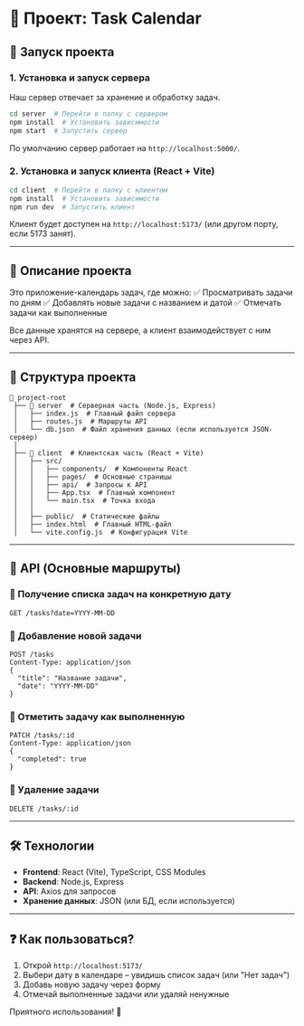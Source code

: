 # 📌 Проект: Task Calendar

## 🚀 Запуск проекта

### 1. Установка и запуск сервера

Наш сервер отвечает за хранение и обработку задач.

```bash
cd server  # Перейти в папку с сервером
npm install  # Установить зависимости
npm start  # Запустить сервер
```

По умолчанию сервер работает на `http://localhost:5000/`.

### 2. Установка и запуск клиента (React + Vite)

```bash
cd client  # Перейти в папку с клиентом
npm install  # Установить зависимости
npm run dev  # Запустить клиент
```

Клиент будет доступен на `http://localhost:5173/` (или другом порту, если 5173 занят).

---

## 📜 Описание проекта

Это приложение-календарь задач, где можно:
✅ Просматривать задачи по дням
✅ Добавлять новые задачи с названием и датой
✅ Отмечать задачи как выполненные


Все данные хранятся на сервере, а клиент взаимодействует с ним через API.

---

## 📁 Структура проекта

```
📂 project-root
 ├── 📂 server  # Серверная часть (Node.js, Express)
 │   ├── index.js  # Главный файл сервера
 │   ├── routes.js  # Маршруты API
 │   └── db.json  # Файл хранения данных (если используется JSON-сервер)
 │
 ├── 📂 client  # Клиентская часть (React + Vite)
 │   ├── src/
 │   │   ├── components/  # Компоненты React
 │   │   ├── pages/  # Основные страницы
 │   │   ├── api/  # Запросы к API
 │   │   ├── App.tsx  # Главный компонент
 │   │   └── main.tsx  # Точка входа
 │   │
 │   ├── public/  # Статические файлы
 │   ├── index.html  # Главный HTML-файл
 │   └── vite.config.js  # Конфигурация Vite
```

---

## 🔗 API (Основные маршруты)

### 📌 Получение списка задач на конкретную дату
```http
GET /tasks?date=YYYY-MM-DD
```

### 📌 Добавление новой задачи
```http
POST /tasks
Content-Type: application/json
{
  "title": "Название задачи",
  "date": "YYYY-MM-DD"
}
```

### 📌 Отметить задачу как выполненную
```http
PATCH /tasks/:id
Content-Type: application/json
{
  "completed": true
}
```

### 📌 Удаление задачи
```http
DELETE /tasks/:id
```

---

## 🛠 Технологии

- **Frontend**: React (Vite), TypeScript, CSS Modules
- **Backend**: Node.js, Express
- **API**: Axios для запросов
- **Хранение данных**: JSON (или БД, если используется)

---

## ❓ Как пользоваться?

1. Открой `http://localhost:5173/`
2. Выбери дату в календаре – увидишь список задач (или "Нет задач")
3. Добавь новую задачу через форму
4. Отмечай выполненные задачи или удаляй ненужные

Приятного использования! 🚀

